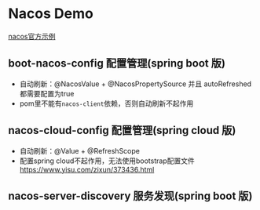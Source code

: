 # Nacos Demo

[nacos官方示例](https://nacos.io/zh-cn/docs/quick-start-spring-boot.html)

## boot-nacos-config 配置管理(spring boot 版)
- 自动刷新：@NacosValue + @NacosPropertySource 并且 autoRefreshed都需要配置为true
- pom里不能有`nacos-client`依赖，否则自动刷新不起作用

## nacos-cloud-config 配置管理(spring cloud 版)
- 自动刷新：@Value + @RefreshScope
- 配置spring cloud不起作用，无法使用bootstrap配置文件
  https://www.yisu.com/zixun/373436.html

## nacos-server-discovery 服务发现(spring boot 版)





